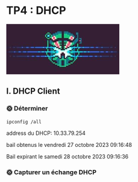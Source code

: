 # TP4 : DHCP

![Alt text](image.png)

## I. DHCP Client

### 🌞 Déterminer

```
ipconfig /all
```
address du DHCP: 10.33.79.254

bail obtenus le vendredi 27 octobre 2023 09:16:48

Bail expirant le samedi 28 octobre 2023 09:16:36

### 🌞 Capturer un échange DHCP